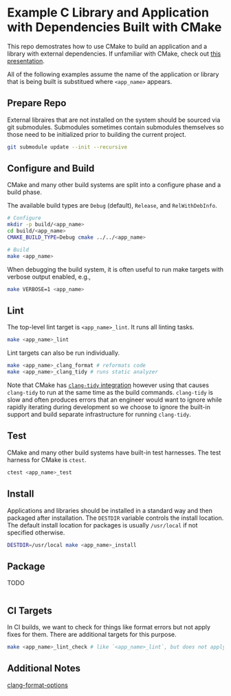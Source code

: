 # Example C Library and Application with Dependencies Built with CMake

This repo demostrates how to use CMake to build an application and a library with external
dependencies. If unfamiliar with CMake, check out
[this presentation](https://indico.jlab.org/event/420/contributions/7961/attachments/6507/8734/CMakeSandCroundtable.slides.pdf).

All of the following examples assume the name of the application or library that is being built is
substitued where `<app_name>` appears.

## Prepare Repo

External libraires that are not installed on the system should be sourced via git submodules.
Submodules sometimes contain submodules themselves so those need to be initialized prior to building
the current project.

```bash
git submodule update --init --recursive
```

## Configure and Build

CMake and many other build systems are split into a configure phase and a build phase.

The available build types are `Debug` (default), `Release`, and `RelWithDebInfo`.

```bash
# Configure
mkdir -p build/<app_name>
cd build/<app_name>
CMAKE_BUILD_TYPE=Debug cmake ../../<app_name>

# Build
make <app_name>
```

When debugging the build system, it is often useful to run make targets with verbose output enabled,
e.g.,

```bash
make VERBOSE=1 <app_name>
```

## Lint

The top-level lint target is `<app_name>_lint`. It runs all linting tasks.

```bash
make <app_name>_lint
```

Lint targets can also be run individually.

```bash
make <app_name>_clang_format # reformats code
make <app_name>_clang_tidy # runs static analyzer
```

Note that CMake has
[`clang-tidy` integration](https://cmake.org/cmake/help/latest/prop_tgt/LANG_CLANG_TIDY.html)
however using that causes `clang-tidy` to run at the same time as the build commands. `clang-tidy`
is slow and often produces errors that an engineer would want to ignore while rapidly iterating
during development so we choose to ignore the built-in support and build separate infrastructure for
running `clang-tidy`.

## Test

CMake and many other build systems have built-in test harnesses. The test harness for CMake is
`ctest`.

```bash
ctest <app_name>_test
```

## Install

Applications and libraries should be installed in a standard way and then packaged after
installation. The `DESTDIR` variable controls the install location. The default install location for
packages is usually `/usr/local` if not specified otherwise.

```bash
DESTDIR=/usr/local make <app_name>_install
```

## Package

TODO

```bash
```

## CI Targets

In CI builds, we want to check for things like format errors but not apply fixes for them. There are
additional targets for this purpose.

```bash
make <app_name>_lint_check # like `<app_name>_lint`, but does not apply any changes
```

## Additional Notes

[clang-format-options](https://releases.llvm.org/13.0.1/tools/clang/docs/ClangFormatStyleOptions.html)
